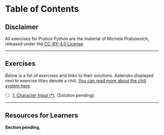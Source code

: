 # Table of Contents #

## Disclaimer ##

All exercises for Pratice Python are the material of Michele Pratusevich, released under the [CC-BY-4.0 License](https://creativecommons.org/licenses/by/4.0/).

***

## Exercises ##

Below is a list of exercises and links to their solutions. Asterisks displayed next to exercise titles denote a chili. [You can read more about the chili system here](https://www.practicepython.org/chilis/).

- [ ] [1: Character Input (*)](https://www.practicepython.org/exercise/2014/01/29/01-character-input.html). (Solution pending).

***

## Resources for Learners ##

__Section pending.__